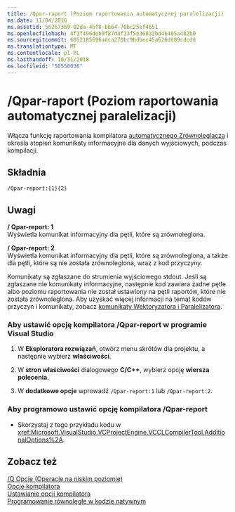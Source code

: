 ```yaml
---
title: /Qpar-raport (Poziom raportowania automatycznej paralelizacji)
ms.date: 11/04/2016
ms.assetid: 562673b9-02da-4bf8-bb64-70bc25ef4651
ms.openlocfilehash: 4f3f496deb9f87d4f33f5e36832bd46405a482b0
ms.sourcegitcommit: 6052185696adca270bc9bdbec45a626dd89cdcdd
ms.translationtype: MT
ms.contentlocale: pl-PL
ms.lasthandoff: 10/31/2018
ms.locfileid: "50550036"
---
```

# <a name="qpar-report-auto-parallelizer-reporting-level"></a>/Qpar-raport (Poziom raportowania automatycznej paralelizacji)

Włącza funkcję raportowania kompilatora [automatycznego Zrównoleglacza](../../parallel/auto-parallelization-and-auto-vectorization.md) i określa stopień komunikaty informacyjne dla danych wyjściowych, podczas kompilacji.

## <a name="syntax"></a>Składnia

```
/Qpar-report:{1}{2}
```

## <a name="remarks"></a>Uwagi

**/ Qpar-report: 1**<br/>
Wyświetla komunikat informacyjny dla pętli, które są zrównoleglona.

**/ Qpar-report: 2**<br/>
Wyświetla komunikat informacyjny dla pętli, które są zrównoleglona, a także dla pętli, które są nie została zrównoleglona, wraz z kod przyczyny.

Komunikaty są zgłaszane do strumienia wyjściowego stdout. Jeśli są zgłaszane nie komunikaty informacyjne, następnie kod zawiera żadne pętle albo poziomu raportowania nie został ustawiony na pętli raportów, które nie została zrównoleglona. Aby uzyskać więcej informacji na temat kodów przyczyn i komunikaty, zobacz [komunikaty Wektoryzatora i Paralelizatora](../../error-messages/tool-errors/vectorizer-and-parallelizer-messages.md).

### <a name="to-set-the-qpar-report-compiler-option-in-visual-studio"></a>Aby ustawić opcję kompilatora /Qpar-report w programie Visual Studio

1. W **Eksploratora rozwiązań**, otwórz menu skrótów dla projektu, a następnie wybierz **właściwości**.

1. W **stron właściwości** dialogowego **C/C++**, wybierz opcję **wiersza polecenia**.

1. W **dodatkowe opcje** wprowadź `/Qpar-report:1` lub `/Qpar-report:2`.

### <a name="to-set-the-qpar-report-compiler-option-programmatically"></a>Aby programowo ustawić opcję kompilatora /Qpar-report

- Skorzystaj z tego przykładu kodu w <xref:Microsoft.VisualStudio.VCProjectEngine.VCCLCompilerTool.AdditionalOptions%2A>.

## <a name="see-also"></a>Zobacz też

[/Q Opcje (Operacje na niskim poziomie)](../../build/reference/q-options-low-level-operations.md)<br/>
[Opcje kompilatora](../../build/reference/compiler-options.md)<br/>
[Ustawianie opcji kompilatora](../../build/reference/setting-compiler-options.md)<br/>
[Programowanie równoległe w kodzie natywnym](https://blogs.msdn.microsoft.com/nativeconcurrency/2012/04/12/auto-vectorizer-in-visual-studio-2012-overview/)